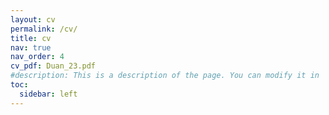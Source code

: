 ```yaml
---
layout: cv
permalink: /cv/
title: cv
nav: true
nav_order: 4
cv_pdf: Duan_23.pdf
#description: This is a description of the page. You can modify it in 'pages/_cv.md'. You can also change or remove the top pdf download button.
toc:
  sidebar: left
---
```

